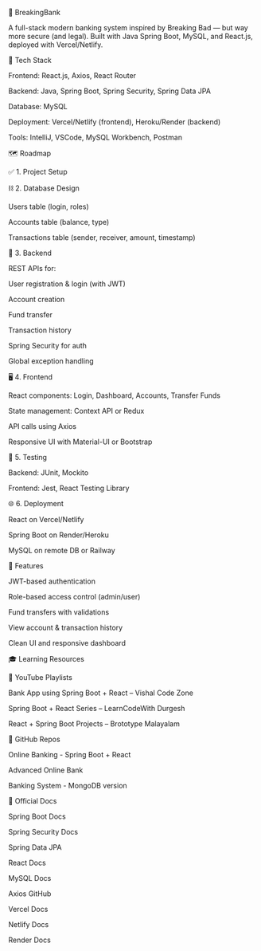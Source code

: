 💸 BreakingBank

A full-stack modern banking system inspired by Breaking Bad — but way more secure (and legal). Built with Java Spring Boot, MySQL, and React.js, deployed with Vercel/Netlify.

🚀 Tech Stack

Frontend: React.js, Axios, React Router

Backend: Java, Spring Boot, Spring Security, Spring Data JPA

Database: MySQL

Deployment: Vercel/Netlify (frontend), Heroku/Render (backend)

Tools: IntelliJ, VSCode, MySQL Workbench, Postman

🗺️ Roadmap

✅ 1. Project Setup



⛓️ 2. Database Design

Users table (login, roles)

Accounts table (balance, type)

Transactions table (sender, receiver, amount, timestamp)

🧠 3. Backend

REST APIs for:

User registration & login (with JWT)

Account creation

Fund transfer

Transaction history

Spring Security for auth

Global exception handling

🖥️ 4. Frontend

React components: Login, Dashboard, Accounts, Transfer Funds

State management: Context API or Redux

API calls using Axios

Responsive UI with Material-UI or Bootstrap

🧪 5. Testing

Backend: JUnit, Mockito

Frontend: Jest, React Testing Library

🌐 6. Deployment

React on Vercel/Netlify

Spring Boot on Render/Heroku

MySQL on remote DB or Railway

🔐 Features

JWT-based authentication

Role-based access control (admin/user)

Fund transfers with validations

View account & transaction history

Clean UI and responsive dashboard

🎓 Learning Resources

🎥 YouTube Playlists

Bank App using Spring Boot + React – Vishal Code Zone

Spring Boot + React Series – LearnCodeWith Durgesh

React + Spring Boot Projects – Brototype Malayalam

🧰 GitHub Repos

Online Banking - Spring Boot + React

Advanced Online Bank

Banking System - MongoDB version

📘 Official Docs

Spring Boot Docs

Spring Security Docs

Spring Data JPA

React Docs

MySQL Docs

Axios GitHub

Vercel Docs

Netlify Docs

Render Docs
